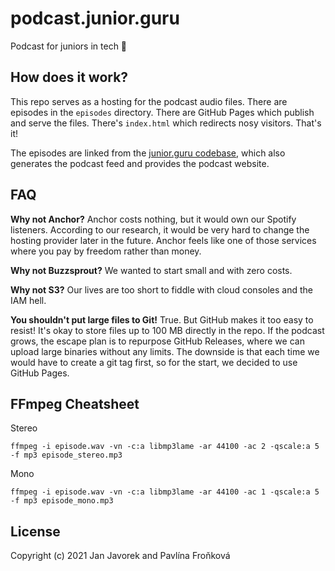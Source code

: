 # podcast.junior.guru

Podcast for juniors in tech 🐣

## How does it work?

This repo serves as a hosting for the podcast audio files. There are episodes in the `episodes` directory. There are GitHub Pages which publish and serve the files. There's `index.html` which redirects nosy visitors. That's it!

The episodes are linked from the [junior.guru codebase](https://github.com/honzajavorek/junior.guru/), which also generates the podcast feed and provides the podcast website.

## FAQ

**Why not Anchor?** Anchor costs nothing, but it would own our Spotify listeners. According to our research, it would be very hard to change the hosting provider later in the future. Anchor feels like one of those services where you pay by freedom rather than money.

**Why not Buzzsprout?** We wanted to start small and with zero costs.

**Why not S3?** Our lives are too short to fiddle with cloud consoles and the IAM hell.

**You shouldn't put large files to Git!** True. But GitHub makes it too easy to resist! It's okay to store files up to 100 MB directly in the repo. If the podcast grows, the escape plan is to repurpose GitHub Releases, where we can upload large binaries without any limits. The downside is that each time we would have to create a git tag first, so for the start, we decided to use GitHub Pages.

## FFmpeg Cheatsheet

Stereo

```
ffmpeg -i episode.wav -vn -c:a libmp3lame -ar 44100 -ac 2 -qscale:a 5 -f mp3 episode_stereo.mp3
```

Mono

```
ffmpeg -i episode.wav -vn -c:a libmp3lame -ar 44100 -ac 1 -qscale:a 5 -f mp3 episode_mono.mp3
```

## License

Copyright (c) 2021 Jan Javorek and Pavlína Froňková
